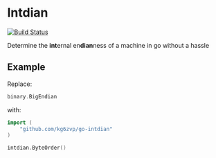 # Intdian

[![Build Status](https://travis-ci.com/kg6zvp/go-intdian.svg?branch=master)](https://travis-ci.com/kg6zvp/go-intdian)

Determine the **int**ernal en**dian**ness of a machine in go without a hassle

## Example

Replace:

```go
binary.BigEndian
```

with:

```go
import (
    "github.com/kg6zvp/go-intdian"
)

intdian.ByteOrder()
```

